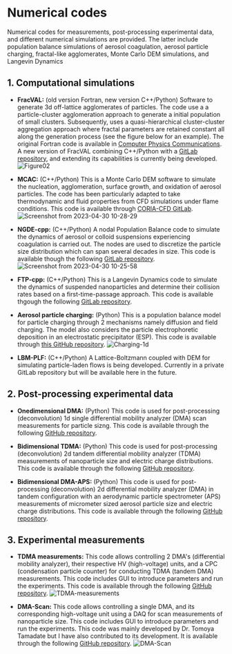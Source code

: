 # Numerical codes
Numerical codes for measurements, post-processing experimental data, and different numerical simulations are provided. The latter include population balance simulations of aerosol coagulation, aerosol particle charging, fractal-like agglomerates, Monte Carlo DEM simulations, and Langevin Dynamics

## 1. Computational simulations

* **FracVAL:** (old version Fortran, new version C++/Python) Software to generate 3d off-lattice agglomerates of particles. The code use a a particle-cluster agglomeration approach to generate a initial population of small clusters. Subsequently, uses a quasi-hierarchical cluster-cluster aggregation approach where fractal parameters are retained constant all along the generation process (see the figure below for an example). The original Fortran code is available in [Computer Physics Communications](https://doi.org/10.1016/j.cpc.2019.01.015).  A new version of FracVAL combining C++/Python with a [GitLab repository](https://gitlab.com/jmoranc1/fracval_cpp), and extending its capabilities is currently being developed.
![Figure02](https://user-images.githubusercontent.com/62391931/235360986-4cb3dbbd-bed3-4089-9630-d4fc0001f6e7.png)

* **MCAC:** (C++/Python) This is a Monte Carlo DEM software to simulate the nucleation, agglomeration, surface growth, and oxidation of aerosol particles. The code has been particularly adapted to take thermodynamic and fluid properties from CFD simulations under flame conditions. This code is available through [CORIA-CFD GitLab](https://gitlab.coria-cfd.fr/MCAC/MCAC/).
![Screenshot from 2023-04-30 10-28-29](https://user-images.githubusercontent.com/62391931/235361648-5c7a82ad-b264-4d7c-b86a-670b08e40b66.png)

* **NGDE-cpp:** (C++/Python) A nodal Population Balance code to simulate the dynamics of aerosol or colloid suspensions experiencing coagulation is carried out. The nodes are used to discretize the particle size distribution which can span several decades in size. This code is available though the following [GitLab repository](https://gitlab.com/jmoranc1/ngde_cpp).
![Screenshot from 2023-04-30 10-25-58](https://user-images.githubusercontent.com/62391931/235361533-30628d94-ef93-483d-b110-51a24c75d7f3.png)
    
* **FTP-cpp:** (C++/Python) This is a Langevin Dynamics code to simulate the dynamics of suspended nanoparticles and determine their collision rates based on a first-time-passage approach. This code is available thgough the following [GitLab repository](https://gitlab.com/jmoranc1/ftp_kernels_langevin_dynamics).

* **Aerosol particle charging:** (Python) This is a population balance model for particle charging through 2 mechanisms namely diffusion and field charging. The model also considers the particle electrophoretic deposition in an electrostatic precipitator (ESP). This code is available through [this GitHub repository](https://github.com/Aerosol-Lab/Aerosol_particle_charging_1d_model).
![Charging-1d](https://user-images.githubusercontent.com/62391931/229414629-e120c1b8-9bfe-4ec6-8656-5deb0bda6ed0.png)

* **LBM-PLF:** (C++/Python) A Lattice-Boltzmann coupled with DEM for simulating particle-laden flows is being developed. Currently in a private GitLab repository but will be available here in the future.

## 2. Post-processing experimental data
* **Onedimensional DMA:** (Python) This code is used for post-processing (deconvolution) 1d single differential mobility analyzer (DMA) scan measurements for particle sizng. This code is available through the following  [GitHub repository](https://github.com/Aerosol-Lab/OneDimensional_DMA_inversion).

* **Bidimensional TDMA:** (Python) This code is used for post-processing (deconvolution) 2d tandem differential mobility analyzer (TDMA) measurements of nanoparticle size and electric charge distributions. This code is available through the following  [GitHub repository](https://github.com/Aerosol-Lab/Bidimensional_TDMA_inversion).

* **Bidimensional DMA-APS:** (Python) This code is used for post-processing (deconvolution) 2d differential mobility analyzer (DMA) in tandem configuration with an aerodynamic particle spectrometer (APS) measurements of micrometer sized aerosol particle size and electric charge distributions. This code is available through the following  [GitHub repository](https://github.com/Aerosol-Lab/Bidimensional_DMA_APS_inversion).

## 3. Experimental measurements
* **TDMA measurements:** This code allows controlling 2 DMA's (differential mobility analyzer), their respective HV (high-voltage) units, and a CPC (condensation particle counter) for conducting TDMA (tandem DMA) measurements. This code includes GUI to introduce parameters and run the experiments. This code is available through the following [GitHub repository](https://github.com/Aerosol-Lab/TDMA_measurements).
![TDMA-measurements](https://user-images.githubusercontent.com/62391931/229002061-9c3ec45d-a4f5-4414-8076-6cedfea41ca8.png)

* **DMA-Scan:** This code allows controlling a single DMA, and its corresponding high-voltage unit using a DAQ for scan measurements of nanoparticle size. This code includes GUI to introduce parameters and run the experiments. This code was mainly developed by Dr. Tomoya Tamadate but I have also contributed to its development. It is available through the following [GitHub repository]([https://github.com/Aerosol-Lab/TDMA_measurements](https://github.com/Aerosol-Lab/DMAscan)).
![DMA-Scan](https://user-images.githubusercontent.com/75816343/204118211-67cc4e74-2c9d-43b5-9d55-788531ff42e8.png)
